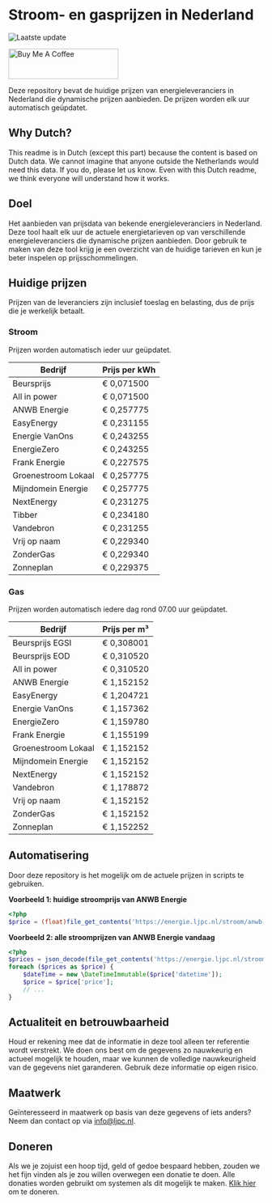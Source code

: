 # Stroom- en gasprijzen in Nederland

![Laatste update](https://img.shields.io/badge/laatste%20update-2025--10--02%2015%3A00%20CET-brightgreen)

<a href="https://www.buymeacoffee.com/Lars-" target="_blank"><img src="https://cdn.buymeacoffee.com/buttons/v2/default-orange.png" alt="Buy Me A Coffee" height="60" style="height: 60px !important;width: 217px !important;" ></a>

Deze repository bevat de huidige prijzen van energieleveranciers in Nederland die dynamische prijzen aanbieden. De prijzen worden elk uur automatisch geüpdatet.

## Why Dutch?

This readme is in Dutch (except this part) because the content is based on Dutch data. We cannot imagine that anyone outside the Netherlands would need this data. If you do, please let us know. Even with this Dutch readme, we think
everyone will understand how it works.

## Doel

Het aanbieden van prijsdata van bekende energieleveranciers in Nederland. Deze tool haalt elk uur de actuele energietarieven op van verschillende energieleveranciers die dynamische prijzen aanbieden. Door gebruik te maken van deze tool
krijg je een overzicht van de huidige tarieven en kun je beter inspelen op prijsschommelingen.

## Huidige prijzen

Prijzen van de leveranciers zijn inclusief toeslag en belasting, dus de prijs die je werkelijk betaalt.

### Stroom

Prijzen worden automatisch ieder uur geüpdatet.

 Bedrijf | Prijs per kWh 
---------|---------------
Beursprijs | € 0,071500
All in power | € 0,071500
ANWB Energie | € 0,257775
EasyEnergy | € 0,231155
Energie VanOns | € 0,243255
EnergieZero | € 0,243255
Frank Energie | € 0,227575
Groenestroom Lokaal | € 0,257775
Mijndomein Energie | € 0,257775
NextEnergy | € 0,231275
Tibber | € 0,234180
Vandebron | € 0,231255
Vrij op naam | € 0,229340
ZonderGas | € 0,229340
Zonneplan | € 0,229375


### Gas

Prijzen worden automatisch iedere dag rond 07.00 uur geüpdatet.

 Bedrijf | Prijs per m³ 
---------|--------------
Beursprijs EGSI | € 0,308001
Beursprijs EOD | € 0,310520
All in power | € 0,310520
ANWB Energie | € 1,152152
EasyEnergy | € 1,204721
Energie VanOns | € 1,157362
EnergieZero | € 1,159780
Frank Energie | € 1,155199
Groenestroom Lokaal | € 1,152152
Mijndomein Energie | € 1,152152
NextEnergy | € 1,152152
Vandebron | € 1,178872
Vrij op naam | € 1,152152
ZonderGas | € 1,152152
Zonneplan | € 1,152252


## Automatisering

Door deze repository is het mogelijk om de actuele prijzen in scripts te gebruiken.

**Voorbeeld 1: huidige stroomprijs van ANWB Energie**

```php
<?php
$price = (float)file_get_contents('https://energie.ljpc.nl/stroom/anwb-energie-nu.txt');

```

**Voorbeeld 2: alle stroomprijzen van ANWB Energie vandaag**

```php
<?php
$prices = json_decode(file_get_contents('https://energie.ljpc.nl/stroom/all-in-power-vandaag.json'),true);
foreach ($prices as $price) {
    $dateTime = new \DateTimeImmutable($price['datetime']);
    $price = $price['price'];
    // ...
}
```

## Actualiteit en betrouwbaarheid

Houd er rekening mee dat de informatie in deze tool alleen ter referentie wordt verstrekt. We doen ons best om de gegevens zo nauwkeurig en actueel mogelijk te houden, maar we kunnen de volledige nauwkeurigheid van de gegevens niet
garanderen. Gebruik deze informatie op eigen risico.

## Maatwerk

Geïnteresseerd in maatwerk op basis van deze gegevens of iets anders? Neem dan contact op
via [info@ljpc.nl](mailto:info@ljpc.nl?subject=Energie%20prijzen).

## Doneren

Als we je zojuist een hoop tijd, geld of gedoe bespaard hebben, zouden we het fijn vinden als je zou willen overwegen een
donatie te doen. Alle donaties worden gebruikt om systemen als dit mogelijk te
maken. [Klik hier](https://www.buymeacoffee.com/Lars-) om te doneren.
